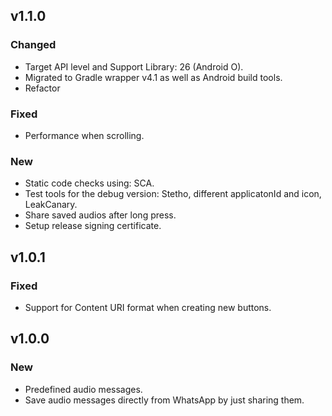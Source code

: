 ## v1.1.0
### Changed
- Target API level and Support Library: 26 (Android O).
- Migrated to Gradle wrapper v4.1 as well as Android build tools.
- Refactor

### Fixed
- Performance when scrolling.

### New
- Static code checks using: SCA.
- Test tools for the debug version: Stetho, different applicatonId and icon, LeakCanary.
- Share saved audios after long press.
- Setup release signing certificate.

## v1.0.1

### Fixed
- Support for Content URI format when creating new buttons.

## v1.0.0
### New
- Predefined audio messages.
- Save audio messages directly from WhatsApp by just sharing them.